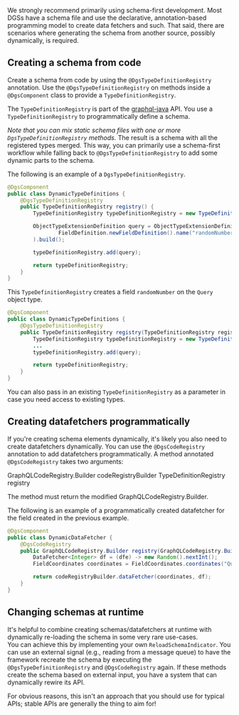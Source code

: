 We strongly recommend primarily using schema-first development.
Most DGSs have a schema file and use the declarative, annotation-based programming model to create data fetchers and such.
That said, there are scenarios where generating the schema from another source, possibly dynamically, is required.

## Creating a schema from code

Create a schema from code by using the `@DgsTypeDefinitionRegistry` annotation.
Use the `@DgsTypeDefinitionRegistry` on methods inside a `@DgsComponent` class to provide a `TypeDefinitionRegistry`.

The `TypeDefinitionRegistry` is part of the [graphql-java](https://www.graphql-java.com) API.
You use a `TypeDefinitionRegistry` to programmatically define a schema.

*Note that you can mix static schema files with one or more `DgsTypeDefinitionRegistry` methods.*
The result is a schema with all the registered types merged.
This way, you can primarily use a schema-first workflow while falling back to `@DgsTypeDefinitionRegistry` to add some dynamic parts to the schema.

The following is an example of a `DgsTypeDefinitionRegistry`.

```java
@DgsComponent
public class DynamicTypeDefinitions {
    @DgsTypeDefinitionRegistry
    public TypeDefinitionRegistry registry() {
        TypeDefinitionRegistry typeDefinitionRegistry = new TypeDefinitionRegistry();

        ObjectTypeExtensionDefinition query = ObjectTypeExtensionDefinition.newObjectTypeExtensionDefinition().name("Query").fieldDefinition(
                FieldDefinition.newFieldDefinition().name("randomNumber").type(new TypeName("Int")).build()
        ).build();

        typeDefinitionRegistry.add(query);

        return typeDefinitionRegistry;
    }
}
```

This `TypeDefinitionRegistry` creates a field `randomNumber` on the `Query` object type.
```java
@DgsComponent
public class DynamicTypeDefinitions {
    @DgsTypeDefinitionRegistry
    public TypeDefinitionRegistry registry(TypeDefinitionRegistry registry) {
        TypeDefinitionRegistry typeDefinitionRegistry = new TypeDefinitionRegistry();
        ...
        typeDefinitionRegistry.add(query);

        return typeDefinitionRegistry;
    }
}
```

You can also pass in an existing `TypeDefinitionRegistry` as a parameter in case you need access to existing types.


## Creating datafetchers programmatically

If you're creating schema elements dynamically, it's likely you also need to create datafetchers dynamically. You can use the `@DgsCodeRegistry` annotation to add datafetchers programmatically.
A method annotated `@DgsCodeRegistry` takes two arguments:

GraphQLCodeRegistry.Builder codeRegistryBuilder
TypeDefinitionRegistry registry

The method must return the modified GraphQLCodeRegistry.Builder.

The following is an example of a programmatically created datafetcher for the field created in the previous example.

```java
@DgsComponent
public class DynamicDataFetcher {
    @DgsCodeRegistry
    public GraphQLCodeRegistry.Builder registry(GraphQLCodeRegistry.Builder codeRegistryBuilder, TypeDefinitionRegistry registry) {
        DataFetcher<Integer> df = (dfe) -> new Random().nextInt();
        FieldCoordinates coordinates = FieldCoordinates.coordinates("Query", "randomNumber");

        return codeRegistryBuilder.dataFetcher(coordinates, df);
    }
}
```

## Changing schemas at runtime

It's helpful to combine creating schemas/datafetchers at runtime with dynamically re-loading the schema in some very rare use-cases.  
You can achieve this by implementing your own `ReloadSchemaIndicator`. 
You can use an external signal (e.g., reading from a message queue) to have the framework recreate the schema by executing the `@DgsTypeDefinitionRegistry` and `@DgsCodeRegistry` again. 
If these methods create the schema based on external input, you have a system that can dynamically rewire its API.

For obvious reasons, this isn't an approach that you should use for typical APIs; stable APIs are generally the thing to aim for!
